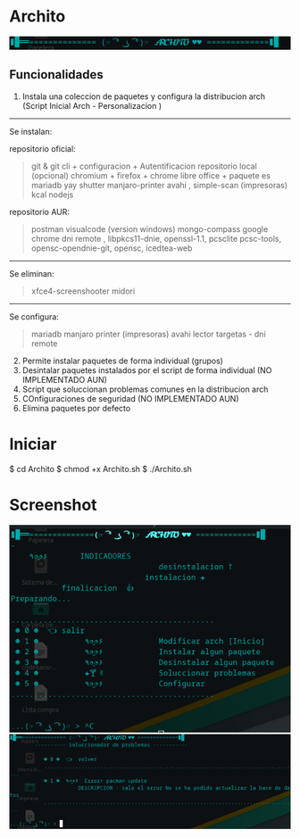 # Archito
![Image text](/img-readme/archito.png)

## Funcionalidades
1. Instala una coleccion de paquetes y configura  la distribucion arch (Script Inicial Arch - Personalizacion )

***
Se instalan:

repositorio oficial:

> git & git cli + configuracion + Autentificacion repositorio local (opcional)
> chromium + firefox + chrome
> libre office + paquete es
> mariadb
> yay 
> shutter
> manjaro-printer avahi , simple-scan  (impresoras)
> kcal
> nodejs

repositorio AUR:

> postman
> visualcode (version windows)
> mongo-compass
> google chrome
> dni remote ,  libpkcs11-dnie, openssl-1.1, pcsclite pcsc-tools, opensc-opendnie-git, opensc, icedtea-web
***
Se eliminan:
> xfce4-screenshooter
> midori
***
Se configura:
 > mariadb
 > manjaro printer (impresoras)
 > avahi
 > lector targetas - dni remote

2. Permite instalar paquetes de forma individual (grupos) 
3. Desintalar paquetes instalados por el script de forma individual (NO IMPLEMENTADO AUN)
4. Script que soluccionan problemas comunes en la distribucion arch
5. COnfiguraciones de seguridad (NO IMPLEMENTADO AUN)
6. Elimina paquetes por defecto 



# Iniciar
$ cd Archito
$ chmod +x Archito.sh
$ ./Archito.sh

# Screenshot
![Image text](/img-readme/menuEj1.png)
![Image text](/img-readme/menuEj2.png)
